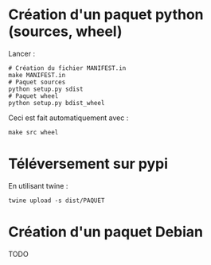 # Création d'un paquet python (sources, wheel)

Lancer :

    # Création du fichier MANIFEST.in
    make MANIFEST.in
    # Paquet sources
    python setup.py sdist
    # Paquet wheel
    python setup.py bdist_wheel

Ceci est fait automatiquement avec :

    make src wheel

# Téléversement sur pypi

En utilisant twine :

    twine upload -s dist/PAQUET

# Création d'un paquet Debian

TODO
